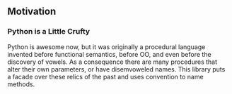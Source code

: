 Motivation
----------

### Python is a Little Crufty ###

Python is awesome now, but it was originally a procedural language invented
before functional semantics, before OO, and even before the
discovery of vowels.  As a consequence there are many procedures that alter
their own parameters, or have disemvoweled names.  This library puts a facade
over these relics of the past and uses convention to name methods.




